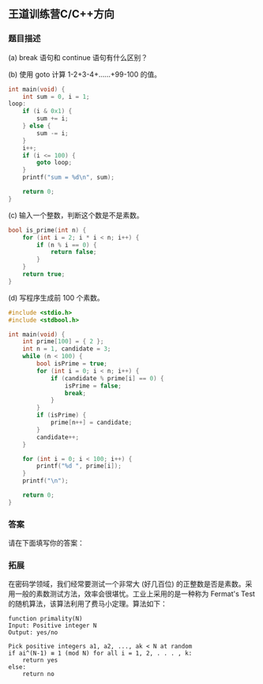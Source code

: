 ## 王道训练营C/C++方向

### 题目描述

(a) break 语句和 continue 语句有什么区别？

(b) 使用 goto 计算 1-2+3-4+......+99-100 的值。

```c
int main(void) {
	int sum = 0, i = 1;
loop:
	if (i & 0x1) {
		sum += i;
	} else {
		sum -= i;
	}
	i++;
	if (i <= 100) {
		goto loop;
	}
	printf("sum = %d\n", sum);

	return 0;
}
```

(c) 输入一个整数，判断这个数是不是素数。

```c
bool is_prime(int n) {
	for (int i = 2; i * i < n; i++) {
		if (n % i == 0) {
			return false;
		}
	}
	return true;
}
```

(d) 写程序生成前 100 个素数。

```c
#include <stdio.h>
#include <stdbool.h>

int main(void) {
	int prime[100] = { 2 };
	int n = 1, candidate = 3;
	while (n < 100) {
		bool isPrime = true;
		for (int i = 0; i < n; i++) {
			if (candidate % prime[i] == 0) {
				isPrime = false;
				break;
			}
		}
		if (isPrime) {
			prime[n++] = candidate;
		}
		candidate++;
	}

	for (int i = 0; i < 100; i++) {
		printf("%d ", prime[i]);
	}
	printf("\n");

	return 0;
}
```



### 答案

请在下面填写你的答案：



### 拓展

在密码学领域，我们经常要测试一个非常大 (好几百位) 的正整数是否是素数。采用一般的素数测试方法，效率会很堪忧。工业上采用的是一种称为 Fermat's Test 的随机算法，该算法利用了费马小定理。算法如下：

```
function primality(N)
Input: Positive integer N
Output: yes/no
    
Pick positive integers a1, a2, ..., ak < N at random
if ai^(N-1) ≡ 1 (mod N) for all i = 1, 2, . . . , k:
	return yes
else:
	return no
```











### 






